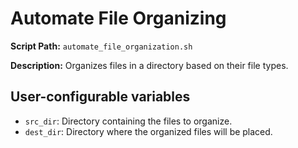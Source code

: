 
# Automate File Organizing

**Script Path:** `automate_file_organization.sh`

**Description:** 
Organizes files in a directory based on their file types.

## User-configurable variables
- `src_dir`: Directory containing the files to organize.
- `dest_dir`: Directory where the organized files will be placed.
